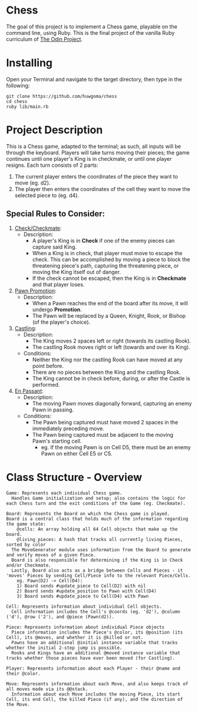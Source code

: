 # Chess
The goal of this project is to implement a Chess game, playable on the command line, using Ruby.
This is the final project of the vanilla Ruby curriculum of [The Odin Project](https://www.theodinproject.com/paths/full-stack-ruby-on-rails/courses/ruby-programming/lessons/ruby-final-project).
# Installing
Open your Terminal and navigate to the target directory, then type in the following:
```
git clone https://github.com/huwgoma/chess
cd chess
ruby lib/main.rb
```
# Project Description
This is a Chess game, adapted to the terminal; as such, all inputs will be through the keyboard. 
Players will take turns moving their pieces; the game continues until one player's King is in checkmate, or until one player resigns. Each turn consists of 2 parts: 
  1) The current player enters the coordinates of the piece they want to move (eg. d2).
  2) The player then enters the coordinates of the cell they want to move the selected piece to (eg. d4).
## Special Rules to Consider:
  1) [Check/Checkmate](https://en.wikipedia.org/wiki/Check_(chess)):
     - Description:
       - A player's King is in **Check** if one of the enemy pieces can capture said King.
       - When a King is in check, that player must move to escape the check. This can be accomplished by moving a piece to block the threatening piece's           path, capturing the threatening piece, or moving the King itself out of danger.
       - If the check cannot be escaped, then the King is in **Checkmate** and that player loses.
  2) [Pawn Promotion](https://en.wikipedia.org/wiki/Promotion_(chess)):
     - Description:
       - When a Pawn reaches the end of the board after its move, it will undergo **Promotion**.
       - The Pawn will be replaced by a Queen, Knight, Rook, or Bishop (of the player's choice).
  3) [Castling](https://en.wikipedia.org/wiki/Castling):
     - Description:
       - The King moves 2 spaces left or right (towards its castling Rook).
       - The castling Rook moves right or left (towards and over its King).
     - Conditions:
       - Neither the King nor the castling Rook can have moved at any point before.
       - There are no pieces between the King and the castling Rook. 
       - The King cannot be in check before, during, or after the Castle is performed.
  4) [En Passant](https://en.wikipedia.org/wiki/En_passant):
     - Description: 
        - The moving Pawn moves diagonally forward, capturing an enemy Pawn in passing.
      - Conditions:
        - The Pawn being captured must have moved 2 spaces in the immediately preceding move.
        - The Pawn being captured must be adjacent to the moving Pawn's starting cell.
          - eg. If the moving Pawn is on Cell D5, there must be an enemy Pawn on either Cell E5 or C5.
# Class Structure - Overview
```
Game: Represents each individual Chess game.
  Handles Game initialization and setup; also contains the logic for each Chess turn and the exit conditions of the Game (eg. Checkmate).

Board: Represents the Board on which the Chess game is played.
Board is a central class that holds much of the information regarding the game state:
    @cells: An array holding all 64 Cell objects that make up the board.
    @living_pieces: A hash that tracks all currently living Pieces, sorted by color
  The MoveGenerator module uses information from the Board to generate and verify moves of a given Piece.
  Board is also responsible for determining if the King is in Check and/or Checkmate.
  Lastly, Board also acts as a bridge between Cells and Pieces - it 'moves' Pieces by sending Cell/Piece info to the relevant Piece/Cells.
    eg. Pawn(D2) -> Cell(D4): 
    1) Board sends #update_piece to Cell(D2) with nil
    2) Board sends #update_position to Pawn with Cell(D4)
    3) Board sends #update_piece to Cell(D4) with Pawn

Cell: Represents information about individual Cell objects.
  Cell information includes the Cell's @coords (eg. 'd2'), @column ('d'), @row ('2'), and @piece (Pawn(d2)).

Piece: Represents information about individual Piece objects
  Piece information includes the Piece's @color, its @position (its Cell), its @moves, and whether it is @killed or not.
  Pawns have an additional @initial instance variable that tracks whether the initial 2-step jump is possible.
  Rooks and Kings have an additional @moved instance variable that tracks whether those pieces have ever been moved (for Castling).

Player: Represents information about each Player - their @name and their @color.

Move: Represents information about each Move, and also keeps track of all moves made via its @@stack.
  Information about each Move includes the moving Piece, its start Cell, its end Cell, the killed Piece (if any), and the direction of the Move.
